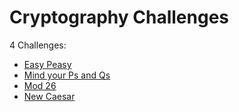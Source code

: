 # Cryptography Challenges

4 Challenges:
- [Easy Peasy](Easy_Peasy.md)
- [Mind your Ps and Qs](Mind_your_Ps_and_Qs.md)
- [Mod 26](Mod_26.md)
- [New Caesar](New_Caesar.md)
